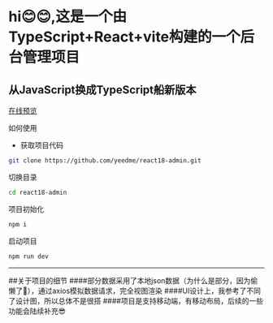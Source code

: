 # hi😊😊,这是一个由TypeScript+React+vite构建的一个后台管理项目
## 从JavaScript换成TypeScript船新版本

<a href="https://yeedme.github.io/login">在线预览</a>


如何使用
- 获取项目代码

```bash
git clone https://github.com/yeedme/react18-admin.git
```

 切换目录

```bash
cd react18-admin
```
项目初始化
```bash
npm i 
```
启动项目
```bash
npm run dev
```
-----
##关于项目的细节
####部分数据采用了本地json数据（为什么是部分，因为偷懒了🤣），通过axios模拟数据请求，完全视图渲染
####UI设计上，我参考了不同了设计图，所以总体不是很搭
####项目是支持移动端，有移动布局，后续的一些功能会陆续补充😎

